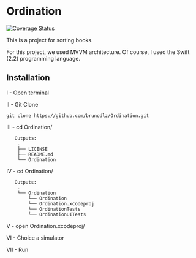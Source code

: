 # Ordination

[![Coverage Status](https://coveralls.io/repos/github/brunodlz/Ordination/badge.svg?branch=master)](https://coveralls.io/github/brunodlz/Ordination?branch=master)

This is a project for sorting books.

For this project, we used MVVM architecture. Of course, I used the Swift (2.2) programming language.

## Installation

I - Open terminal

II - Git Clone
```
git clone https://github.com/brunodlz/Ordination.git
```

III - cd Ordination/
```
   Outputs:
    .
    ├── LICENSE
    ├── README.md
    └── Ordination
```

IV - cd Ordination/
```
   Outputs:
    .
    └── Ordination
        └── Ordination
        └── Ordination.xcodeproj
        └── OrdinationTests
        └── OrdinationUITests
```
V   - open Ordination.xcodeproj/

VI  - Choice a simulator

VII - Run
